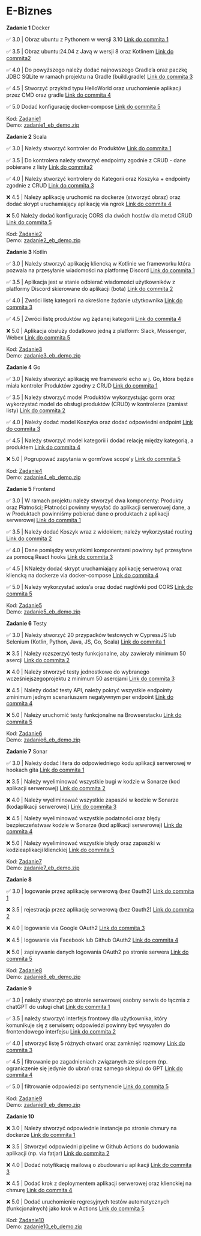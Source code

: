 # E-Biznes

**Zadanie 1** Docker

:white_check_mark: 3.0 | Obraz ubuntu z Pythonem w wersji 3.10 [Link do commita 1](https://github.com/kreciszj/e-biznes/commit/6f28b05109c240d68d841c38e0db4ea354f14379)

:white_check_mark: 3.5 | Obraz ubuntu:24.04 z Javą w wersji 8 oraz Kotlinem [Link do commita2 ](https://github.com/kreciszj/e-biznes/commit/6f28b05109c240d68d841c38e0db4ea354f14379)

:white_check_mark: 4.0 | Do powyższego należy dodać najnowszego Gradle’a oraz paczkę JDBC SQLite w ramach projektu na Gradle (build.gradle) [Link do commita 3](https://github.com/kreciszj/e-biznes/commit/6f28b05109c240d68d841c38e0db4ea354f14379)

:white_check_mark: 4.5 | Stworzyć przykład typu HelloWorld oraz uruchomienie aplikacji przez CMD oraz gradle [Link do commita 4](https://github.com/kreciszj/e-biznes/commit/6f28b05109c240d68d841c38e0db4ea354f14379)

:white_check_mark: 5.0 Dodać konfigurację docker-compose [Link do commita 5](https://github.com/kreciszj/e-biznes/commit/6f28b05109c240d68d841c38e0db4ea354f14379)

Kod: [Zadanie1](./zadanie1/) <br>
Demo: [zadanie1_eb_demo.zip](./demos/zadanie1_eb_demo.zip)

**Zadanie 2** Scala

:white_check_mark: 3.0 | Należy stworzyć kontroler do Produktów [Link do commita 1](https://github.com/kreciszj/e-biznes/commit/b9666627df8fb85c1ec1cc029a17b26401bdba51)

:white_check_mark: 3.5 | Do kontrolera należy stworzyć endpointy zgodnie z CRUD - dane pobierane z listy [Link do commita2 ](https://github.com/kreciszj/e-biznes/commit/92e7b874d69bfc25d7c9584c46f303acad1477a8)

:white_check_mark: 4.0 | Należy stworzyć kontrolery do Kategorii oraz Koszyka + endpointy zgodnie z CRUD [Link do commita 3](https://github.com/kreciszj/e-biznes/commit/a3e87f6ba4765a8f2662831c71cce3bb97b9e142)

:x: 4.5 | Należy aplikację uruchomić na dockerze (stworzyć obraz) oraz dodać skrypt uruchamiający aplikację via ngrok [Link do commita 4](https://github.com/kreciszj/e-biznes/commit/)

:x: 5.0 Należy dodać konfigurację CORS dla dwóch hostów dla metod CRUD [Link do commita 5](https://github.com/kreciszj/e-biznes/commit/)

Kod: [Zadanie2](./zadanie2/) <br>
Demo: [zadanie2_eb_demo.zip](./demos/zadanie2_eb_demo.zip)


**Zadanie 3** Kotlin

:white_check_mark: 3.0 | Należy stworzyć aplikację kliencką w Kotlinie we frameworku która pozwala na przesyłanie wiadomości na platformę Discord [Link do commita 1](https://github.com/kreciszj/e-biznes/commit/44589ed7082d403b919dbf00e28707bd95c2d8bc)

:white_check_mark: 3.5 | Aplikacja jest w stanie odbierać wiadomości użytkowników z platformy Discord skierowane do aplikacji (bota) [Link do commita 2](https://github.com/kreciszj/e-biznes/commit/e3fa6453d20f65548f37be58394d20f16962d52d)

:white_check_mark: 4.0 | Zwróci listę kategorii na określone żądanie użytkownika [Link do commita 3](https://github.com/kreciszj/e-biznes/commit/cf3a26b1cf12bed8cf523461aa519ea35b96a8c2)

:white_check_mark: 4.5 | Zwróci listę produktów wg żądanej kategorii [Link do commita 4](https://github.com/kreciszj/e-biznes/commit/5462b4c5aa50a3c7c74b8da01407a6e2af3ef061)

:x: 5.0 | Aplikacja obsłuży dodatkowo jedną z platform: Slack, Messenger, Webex [Link do commita 5]()

Kod: [Zadanie3](./zadanie3/) <br>
Demo: [zadanie3_eb_demo.zip](./demos/zadanie3_eb_demo.zip)

**Zadanie 4** Go

:white_check_mark: 3.0 | Należy stworzyć aplikację we frameworki echo w j. Go, która będzie miała kontroler Produktów zgodny z CRUD [Link do commita 1](https://github.com/kreciszj/e-biznes/commit/1b57dadf3aed8c9705f7d7b62947af263b8db016)

:white_check_mark: 3.5 | Należy stworzyć model Produktów wykorzystując gorm oraz wykorzystać model do obsługi produktów (CRUD) w kontrolerze (zamiast listy) [Link do commita 2](https://github.com/kreciszj/e-biznes/commit/26b8b285e3610e184ca5a9cb141d2d4ba38fbc19)

:white_check_mark: 4.0 | Należy dodać model Koszyka oraz dodać odpowiedni endpoint [Link do commita 3](https://github.com/kreciszj/e-biznes/commit/9ef863bf0a29205492239c64cafc92c2dbc3ff78)

:white_check_mark: 4.5 | Należy stworzyć model kategorii i dodać relację między kategorią, a produktem [Link do commita 4](https://github.com/kreciszj/e-biznes/commit/67f57be554885eb134d812180eec6c87f6735cad)

:x: 5.0 | Pogrupować zapytania w gorm’owe scope'y [Link do commita 5]()

Kod: [Zadanie4](./zadanie4/) <br>
Demo: [zadanie4_eb_demo.zip](./demos/zadanie4_eb_demo.zip)

**Zadanie 5** Frontend

:white_check_mark: 3.0 | W ramach projektu należy stworzyć dwa komponenty: Produkty oraz Płatności; Płatności powinny wysyłać do aplikacji serwerowej dane, a w Produktach powinniśmy pobierać dane o produktach z aplikacji serwerowej [Link do commita 1](https://github.com/kreciszj/e-biznes/commit/5fb66928854237596374af0c1f93dc2a3b18daa8)

:white_check_mark: 3.5 | Należy dodać Koszyk wraz z widokiem; należy wykorzystać routing [Link do commita 2](https://github.com/kreciszj/e-biznes/commit/ce24711845eac1ac97bc160e756fde847cb88ca2)

:white_check_mark: 4.0 | Dane pomiędzy wszystkimi komponentami powinny być przesyłane za pomocą React hooks [Link do commita 3](https://github.com/kreciszj/e-biznes/commit/0b4934feee67f16030ed172a5644d31cbfd96095)

:white_check_mark: 4.5 | NNależy dodać skrypt uruchamiający aplikację serwerową oraz kliencką na dockerze via docker-compose [Link do commita 4](https://github.com/kreciszj/e-biznes/commit/e5c9428f262ad0909d824f92eaecff74807356da)

:white_check_mark: 5.0 | Należy wykorzystać axios’a oraz dodać nagłówki pod CORS [Link do commita 5](https://github.com/kreciszj/e-biznes/commit/d7dbfc5ac27b78618b9cb4bcf4a60d2b3d32168e)

Kod: [Zadanie5](./zadanie5/) <br>
Demo: [zadanie5_eb_demo.zip](./demos/zadanie5_eb_demo.zip)


**Zadanie 6** Testy

:white_check_mark: 3.0 | Należy stworzyć 20 przypadków testowych w CypressJS lub Selenium (Kotlin, Python, Java, JS, Go, Scala) [Link do commita 1](https://github.com/kreciszj/e-biznes/commit/69cd5530f741080ef0e7f1f578f9e679c933ed0f)

:x: 3.5 | Należy rozszerzyć testy funkcjonalne, aby zawierały minimum 50 asercji [Link do commita 2]()

:x: 4.0 | Należy stworzyć testy jednostkowe do wybranego wcześniejszegoprojektu z minimum 50 asercjami [Link do commita 3]()

:x: 4.5 | Należy dodać testy API, należy pokryć wszystkie endpointy zminimum jednym scenariuszem negatywnym per endpoint [Link do commita 4]()

:x: 5.0 | Należy uruchomić testy funkcjonalne na Browserstacku [Link do commita 5]()

Kod: [Zadanie6](./zadanie6/) <br>
Demo: [zadanie6_eb_demo.zip](./demos/zadanie6_eb_demo.zip)

**Zadanie 7** Sonar

:white_check_mark: 3.0 | Należy dodać litera do odpowiedniego kodu aplikacji serwerowej w hookach gita [Link do commita 1](https://github.com/kreciszj/e-biznes/commit/875a820338fe96fcb3a0456b985b22c2faac4212)

:x: 3.5 | Należy wyeliminować wszystkie bugi w kodzie w Sonarze (kod aplikacji serwerowej) [Link do commita 2]()

:x: 4.0 | Należy wyeliminować wszystkie zapaszki w kodzie w Sonarze (kodaplikacji serwerowej) [Link do commita 3]()

:x: 4.5 | Należy wyeliminować wszystkie podatności oraz błędy bezpieczeństwaw kodzie w Sonarze (kod aplikacji serwerowej) [Link do commita 4]()

:x: 5.0 | Należy wyeliminować wszystkie błędy oraz zapaszki w kodzieaplikacji klienckiej [Link do commita 5]()

Kod: [Zadanie7](./zadanie7/) <br>
Demo: [zadanie7_eb_demo.zip](./demos/zadanie7_eb_demo.zip)

**Zadanie 8** 

:white_check_mark: 3.0 | logowanie przez aplikację serwerową (bez Oauth2) [Link do commita 1](https://github.com/kreciszj/e-biznes/commit/967cedea6773a71aca3991e5e6417af0ae4c1acf)

:x: 3.5 | rejestracja przez aplikację serwerową (bez Oauth2) [Link do commita 2]()

:x: 4.0 | logowanie via Google OAuth2 [Link do commita 3]()

:x: 4.5 | logowanie via Facebook lub Github OAuth2 [Link do commita 4]()

:x: 5.0 | zapisywanie danych logowania OAuth2 po stronie serwera [Link do commita 5]()

Kod: [Zadanie8](./zadanie8/) <br>
Demo: [zadanie8_eb_demo.zip](./demos/zadanie8_eb_demo.zip)

**Zadanie 9** 

:white_check_mark: 3.0 | należy stworzyć po stronie serwerowej osobny serwis do łącznia z chatGPT do usługi chat [Link do commita 1](https://github.com/kreciszj/e-biznes/commit/6c9ac41d429c054cea5ab723f563812c91cb36bb)

:white_check_mark: 3.5 | należy stworzyć interfejs frontowy dla użytkownika, który komunikuje się z serwisem; odpowiedzi powinny być wysyałen do frontendowego interfejsu [Link do commita 2](https://github.com/kreciszj/e-biznes/commit/025498e0101e68036436ca72bf15676d59f13914)

:white_check_mark: 4.0 | stworzyć listę 5 różnych otwarć oraz zamknięć rozmowy [Link do commita 3](https://github.com/kreciszj/e-biznes/commit/c472b552e2e143fba1b29d271c1731580882acc8)

:white_check_mark: 4.5 | filtrowanie po zagadnieniach związanych ze sklepem (np. ograniczenie się jedynie do ubrań oraz samego sklepu) do GPT [Link do commita 4](https://github.com/kreciszj/e-biznes/commit/aed93e7d50636203414537ece9edcd4cdb00af17)

:white_check_mark: 5.0 | filtrowanie odpowiedzi po sentymencie [Link do commita 5](https://github.com/kreciszj/e-biznes/commit/e3a2e12d47198d2a58f101ff0925fba08819cd38)

Kod: [Zadanie9](./zadanie9/) <br>
Demo: [zadanie9_eb_demo.zip](./demos/zadanie9_eb_demo.zip)

**Zadanie 10** 

:x: 3.0 | Należy stworzyć odpowiednie instancje po stronie chmury na dockerze [Link do commita 1](https://github.com/kreciszj/e-biznes/commit/6c9ac41d429c054cea5ab723f563812c91cb36bb)

:x: 3.5 | Stworzyć odpowiedni pipeline w Github Actions do budowania aplikacji (np. via fatjar) [Link do commita 2](https://github.com/kreciszj/e-biznes/commit/025498e0101e68036436ca72bf15676d59f13914)

:x: 4.0 | Dodać notyfikację mailową o zbudowaniu aplikacji [Link do commita 3](https://github.com/kreciszj/e-biznes/commit/c472b552e2e143fba1b29d271c1731580882acc8)

:x: 4.5 | Dodać krok z deploymentem aplikacji serwerowej oraz klienckiej na chmurę [Link do commita 4](https://github.com/kreciszj/e-biznes/commit/aed93e7d50636203414537ece9edcd4cdb00af17)

:x: 5.0 | Dodać uruchomienie regresyjnych testów automatycznych (funkcjonalnych) jako krok w Actions [Link do commita 5](https://github.com/kreciszj/e-biznes/commit/e3a2e12d47198d2a58f101ff0925fba08819cd38)

Kod: [Zadanie10](./zadanie10/) <br>
Demo: [zadanie10_eb_demo.zip](./demos/zadanie10_eb_demo.zip)
